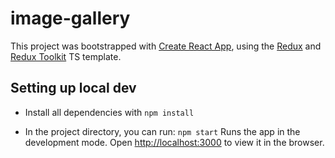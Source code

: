 # image-gallery

This project was bootstrapped with [Create React App](https://github.com/facebook/create-react-app), using the [Redux](https://redux.js.org/) and [Redux Toolkit](https://redux-toolkit.js.org/) TS template.

## Setting up local dev

- Install all dependencies with `npm install`

- In the project directory, you can run: `npm start` Runs the app in the development mode. Open [http://localhost:3000](http://localhost:3000) to view it in the browser.
